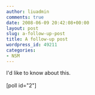 ```yaml
---
author: liuadmin
comments: true
date: 2008-06-09 20:42:08+00:00
layout: post
slug: a-follow-up-post
title: A follow-up post
wordpress_id: 49211
categories:
- NSM
---
```


I'd like to know about this.<br /><br />[poll id="2"]

